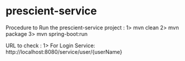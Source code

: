 prescient-service
=================
Procedure to Run the prescient-service project :
1> mvn clean
2> mvn package
3> mvn spring-boot:run

URL to check :
1>  For Login Service:
    http://localhost:8080/service/user/{userName}